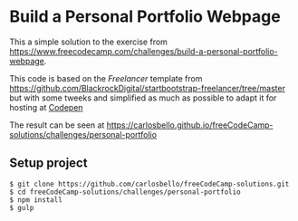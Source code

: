 # Build a Personal Portfolio Webpage

This a simple solution to the exercise from https://www.freecodecamp.com/challenges/build-a-personal-portfolio-webpage.

This code is based on the _Freelancer_ template from https://github.com/BlackrockDigital/startbootstrap-freelancer/tree/master but with some tweeks and simplified as much as possible to adapt it for hosting at [Codepen](http://codepen.io)

The result can be seen at https://carlosbello.github.io/freeCodeCamp-solutions/challenges/personal-portfolio

## Setup project

```
$ git clone https://github.com/carlosbello/freeCodeCamp-solutions.git
$ cd freeCodeCamp-solutions/challenges/personal-portfolio
$ npm install
$ gulp
```
